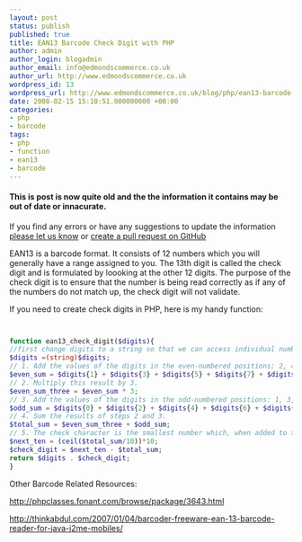 ```yaml
---
layout: post
status: publish
published: true
title: EAN13 Barcode Check Digit with PHP
author: admin
author_login: blogadmin
author_email: info@edmondscommerce.co.uk
author_url: http://www.edmondscommerce.co.uk
wordpress_id: 13
wordpress_url: http://www.edmondscommerce.co.uk/blog/php/ean13-barcode-check-digit-with-php/
date: 2008-02-15 15:10:51.000000000 +00:00
categories:
- php
- barcode
tags:
- php
- function
- ean13
- barcode
---
```

<div class="oldpost"><h4>This is post is now quite old and the the information it contains may be out of date or innacurate.</h4>
<p>
If you find any errors or have any suggestions to update the information <a href="http://edmondscommerce.github.io/contact-us/index.html">please let us know</a>
or <a href="https://github.com/edmondscommerce/edmondscommerce.github.io">create a pull request on GitHub</a>
</p>
</div>
EAN13 is a barcode format. It consists of 12 numbers which you will generally have a range assigned to you. The 13th digit is called the check digit and is formulated by loooking at the other 12 digits. The purpose of the check digit is to ensure that the number is being read correctly as if any of the numbers do not match up, the check digit will not validate.

If you need to create check digits in PHP, here is my handy function:

```php


function ean13_check_digit($digits){
//first change digits to a string so that we can access individual numbers
$digits =(string)$digits;
// 1. Add the values of the digits in the even-numbered positions: 2, 4, 6, etc.
$even_sum = $digits{1} + $digits{3} + $digits{5} + $digits{7} + $digits{9} + $digits{11};
// 2. Multiply this result by 3.
$even_sum_three = $even_sum * 3;
// 3. Add the values of the digits in the odd-numbered positions: 1, 3, 5, etc.
$odd_sum = $digits{0} + $digits{2} + $digits{4} + $digits{6} + $digits{8} + $digits{10};
// 4. Sum the results of steps 2 and 3.
$total_sum = $even_sum_three + $odd_sum;
// 5. The check character is the smallest number which, when added to the result in step 4,  produces a multiple of 10.
$next_ten = (ceil($total_sum/10))*10;
$check_digit = $next_ten - $total_sum;
return $digits . $check_digit;
}

```

Other Barcode Related Resources:

<a href="http://phpclasses.fonant.com/browse/package/3643.html" rel="nofollow">http://phpclasses.fonant.com/browse/package/3643.html</a>

<a href="http://thinkabdul.com/2007/01/04/barcoder-freeware-ean-13-barcode-reader-for-java-j2me-mobiles/" rel="nofollow">http://thinkabdul.com/2007/01/04/barcoder-freeware-ean-13-barcode-reader-for-java-j2me-mobiles/</a>

